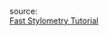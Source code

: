 

source:   
[Fast Stylometry Tutorial](https://freelancedatascientist.net/fast-stylometry-tutorial/)